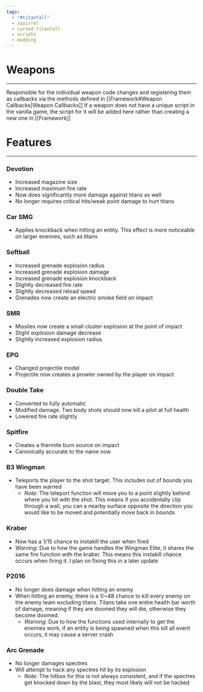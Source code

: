 ```yaml
---
tags:
  - "#titanfall"
  - squirrel
  - cursed-titanfall
  - scripts
  - modding
---
```

# Weapons
--------------
Responsible for the individual weapon code changes and registering them as callbacks via the methods defined in [[Framework#Weapon Callbacks|Weapon Callbacks]]
If a weapon does not have a unique script in the vanilla game, the script for it will be added here rather than creating a new one in [[Framework]]

# Features
--------------
### Devotion
- Increased magazine size
- Increased maximum fire rate
- Now does significantly more damage against titans as well
- No longer requires critical hits/weak point damage to hurt titans
### Car SMG
- Applies knockback when hitting an entity. This effect is more noticeable on larger enemies, such as titans
### Softball
- Increased grenade explosion radius
- Increased grenade explosion damage
- Increased grenade explosion knockback
- Slightly decreased fire rate
- Slightly decreased reload speed
- Grenades now create an electric smoke field on impact
### SMR
- Missiles now create a small cluster explosion at the point of impact
- Slight explosion damage decrease
- Slightly increased explosion radius
### EPG
- Changed projectile model
- Projectile now creates a prowler owned by the player on impact
### Double Take
- Converted to fully automatic
- Modified damage. Two body shots should now kill a pilot at full health
- Lowered fire rate slightly
### Spitfire
- Creates a thermite burn source on impact
- Canonically accurate to the name now
### B3 Wingman
- Teleports the player to the shot target. This includes out of bounds you have been warned
	- *Note*: The teleport function will move you to a point slightly behind where you hit with the shot. This means if you accidentally clip through a wall, you can a nearby surface opposite the direction you would like to be moved and potentially move back in bounds
### Kraber
- Now has a 1/15 chance to instakill the user when fired
- *Warning*: Due to how the game handles the Wingman Elite, it shares the same fire function with the kraber. This means this instakill chance occurs when firing it. I plan on fixing this in a later update
### P2016
- No longer does damage when hitting an enemy
- When hitting an enemy, there is a 1/~48 chance to kill every enemy on the enemy team excluding titans. Titans take one entire health bar worth of damage, meaning if they are doomed they will die, otherwise they become doomed.
	- *Warning*: Due to how the functions used internally to get the enemies work, if an entity is being spawned when this kill all event occurs, it may cause a server crash
### Arc Grenade
- No longer damages spectres
- Will attempt to hack any spectres hit by its explosion
	- *Note*: The hitbox for this is not always consistent, and if the spectres get knocked down by the blast, they most likely will not be hacked